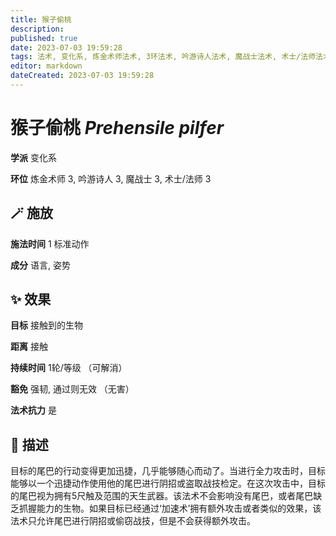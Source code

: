 ```yaml
---
title: 猴子偷桃
description: 
published: true
date: 2023-07-03 19:59:28
tags: 法术, 变化系, 炼金术师法术, 3环法术, 吟游诗人法术, 魔战士法术, 术士/法师法术
editor: markdown
dateCreated: 2023-07-03 19:59:28
---
```


# **猴子偷桃** *Prehensile pilfer*

**学派** 变化系 

**环位** 炼金术师 3, 吟游诗人 3, 魔战士 3, 术士/法师 3

## 🪄 施放

**施法时间** 1 标准动作

**成分** 语言, 姿势

## ✨ 效果 

**目标** 接触到的生物 

**距离** 接触  

**持续时间** 1轮/等级 （可解消） 

**豁免** 强韧, 通过则无效 （无害）

**法术抗力** 是

## 📖 描述

目标的尾巴的行动变得更加迅捷，几乎能够随心而动了。当进行全力攻击时，目标能够以一个迅捷动作使用他的尾巴进行阴招或盗取战技检定。在这次攻击中，目标的尾巴视为拥有5尺触及范围的天生武器。该法术不会影响没有尾巴，或者尾巴缺乏抓握能力的生物。如果目标已经通过‘加速术’拥有额外攻击或者类似的效果，该法术只允许尾巴进行阴招或偷窃战技，但是不会获得额外攻击。
    